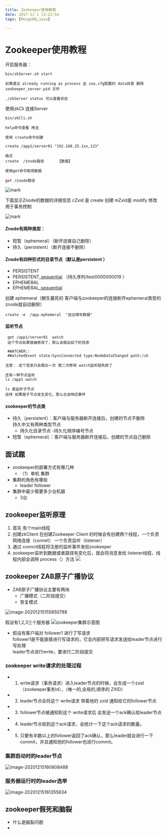 ```yaml
---
title: Zookeeper使用教程
date: 2017-11-1 13:22:54
tags: [MongoDB,java]

---
```

Zookeeper使用教程
======

开启服务器：
```
bin/zkServer.sh start

如果遇见 already running as process 去 zoo.cfg配置的 data目录 删除zookeeper_server.pid 文件

./zkServer status 可以查看状态
```

使用zkCli 连接Server
```
bin/zkCli.sh

help命令查看 用法

使用 create命令创建

create /app1/server01 "192.168.25.1xx,123"

格式
create  /znode路径      【数据】

使用get命令取得数据

get /znode路径

```
![mark](http://p5uenqci6.bkt.clouddn.com/blog/180323/a358iLgm3F.png?imageslim)

下面显示Znode的数据的详细信息   cZxid 是 create 创建  mZxid是 modify 修改  用于事务控制

![mark](http://p5uenqci6.bkt.clouddn.com/blog/180323/C0eBAkg87g.png?imageslim)

#### Znode有两种类型：
- 短暂（ephemeral）（断开连接自己删除）
- 持久（persistent）（断开连接不删除）
#### Znode有四种形式的目录节点（默认是persistent ）
- PERSISTENT
- PERSISTENT_[sequential](javascript:;) （持久序列/test0000000019 ）
- EPHEMERAL
- EPHEMERAL_[sequential](javascript:;) 


创建 ephemeral（朝生暮死的  客户端与zookeeper的连接断开ephemeral类型的znode就自动删除）
```
create -e  /app-ephemeral  "这边填写数据"
```


#### 监听节点
```
 get /app1/server01  watch
 这个节点如果值被修改了，那么会报出如下的信息

 #WATCHER::
 #WatchedEvent state:SyncConnected type:NodeDataChanged path:/zk

注意： 这个信息只会报出一次 第二次修改 watch监听就失效了

还有一种节点监听
ls /app1 watch

ls 是监听子节点
这样 如果是子节点发生变化，那么也会响应事件
```

#### zookeeper的节点类
- 持久（persistent）：客户端与服务器断开连接后，创建的节点不删除  
    持久中又有两种类型节点
    - 持久化目录节点
    -持久化顺序编号节点
- 短暂（ephemeral）：客户端与服务器断开连接后，创建的节点自己删除


## 面试题
- zookeeper的部署方式有哪几种
    - （1）单机 集群
- 集群的角色有哪些
    - leader follower
- 集群中最少需要多少台机器
    - 3台

## zookeeper监听原理
1. 首先 有个main线程
2. 创建zkClient  在创建Zookeeper Client 的时候会有创建两个线程，一个负责网络连接（connet）
一个负责监听（listener）
3. 通过 connct线程将注册的监听事件发给zookeeper
4. zookeeper监听到数据或者路径有变化后，就会将消息发给 listener线程，线程内部会调用 process（）方法
![](https://i.loli.net/2019/11/03/1QhdgYV3KlrNLyS.png)


## zookeeper ZAB原子广播协议
- ZAB原子广播协议主要有两块
    - 广播模式（二阶段提交）
    - 恢复模式
    





![image-20201215155850788](http://guxiangflyimagebucket.oss-cn-beijing.aliyuncs.com/img/image-20201215155850788.png)

 假设有1,2,3三个服务器
![zookeeper集群示意图](https://i.loli.net/2019/11/11/Yq57jkirITHSEtd.png)

- 假设有客户端对 follower1 进行了写请求  
follower1是不能直接进行写请求的，它会内部把写请求发送给leader节点进行写处理  
leader节点进行write，要进行二阶段提交

### zookeeper write请求的处理过程
- 1. write请求（事务请求）进入leader节点的时候，会生成一个zxid（zookeeper事务Id），（唯一的,全局的,顺序的 ZXID）
- 2. leader节点会将这个 write请求 带着他的  zxid  通知给它的follower节点
- 3. follower节点被通知到这个 write请求后 会发送一个ack确认给leader节点
- 4. leader节点收到这个ack请求，会统计一下这个ack请求的数量。
- 5. 只要有半数以上的follower返回了ack确认，那么leader就会进行一下commit，并且通知他的follower也进行commit。

### 集群启动时的leader节点

![image-20201215160808488](http://guxiangflyimagebucket.oss-cn-beijing.aliyuncs.com/img/image-20201215160808488.png)

### 服务器运行时的leader选举

![image-20201215161355634](http://guxiangflyimagebucket.oss-cn-beijing.aliyuncs.com/img/image-20201215161355634.png)



## zookeeper假死和脑裂
- 什么是脑裂问题
- 